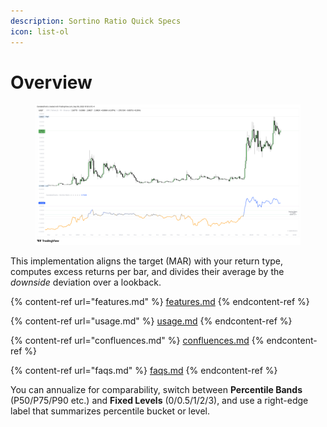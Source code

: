 ```yaml
---
description: Sortino Ratio Quick Specs
icon: list-ol
---
```


# Overview

<figure><img src="../../.gitbook/assets/docs-sortino-ratio-001.png" alt=""><figcaption></figcaption></figure>

This implementation aligns the target (MAR) with your return type, computes excess returns per bar, and divides their average by the _downside_ deviation over a lookback.&#x20;

{% content-ref url="features.md" %}
[features.md](features.md)
{% endcontent-ref %}

{% content-ref url="usage.md" %}
[usage.md](usage.md)
{% endcontent-ref %}

{% content-ref url="confluences.md" %}
[confluences.md](confluences.md)
{% endcontent-ref %}

{% content-ref url="faqs.md" %}
[faqs.md](faqs.md)
{% endcontent-ref %}

You can annualize for comparability, switch between **Percentile Bands** (P50/P75/P90 etc.) and **Fixed Levels** (0/0.5/1/2/3), and use a right-edge label that summarizes percentile bucket or level.
